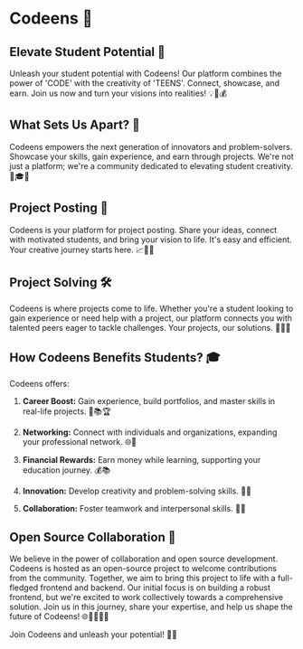 # Codeens 🚀

## Elevate Student Potential 🌟

Unleash your student potential with Codeens! Our platform combines the power of 'CODE' with the creativity of 'TEENS'. Connect, showcase, and earn. Join us now and turn your visions into realities! 💡💼💰

## What Sets Us Apart? 🌟

Codeens empowers the next generation of innovators and problem-solvers. Showcase your skills, gain experience, and earn through projects. We're not just a platform; we're a community dedicated to elevating student creativity. 🚀🎓🌟

## Project Posting 📝

Codeens is your platform for project posting. Share your ideas, connect with motivated students, and bring your vision to life. It's easy and efficient. Your creative journey starts here. 📈🔗🤝

## Project Solving 🛠️

Codeens is where projects come to life. Whether you're a student looking to gain experience or need help with a project, our platform connects you with talented peers eager to tackle challenges. Your projects, our solutions. 🧩💪🌟

## How Codeens Benefits Students? 🎓

Codeens offers:

1. **Career Boost:** Gain experience, build portfolios, and master skills in real-life projects. 🚀📚🏆

2. **Networking:** Connect with individuals and organizations, expanding your professional network. 🌐🤝

3. **Financial Rewards:** Earn money while learning, supporting your education journey. 💰📚

4. **Innovation:** Develop creativity and problem-solving skills. 🧠🚀

5. **Collaboration:** Foster teamwork and interpersonal skills. 🤝🌟

## Open Source Collaboration 🤝

We believe in the power of collaboration and open source development. Codeens is hosted as an open-source project to welcome contributions from the community. Together, we aim to bring this project to life with a full-fledged frontend and backend. Our initial focus is on building a robust frontend, but we're excited to work collectively towards a comprehensive solution. Join us in this journey, share your expertise, and help us shape the future of Codeens! 🌐👩‍💻👨‍💻

Join Codeens and unleash your potential! 🚀🌟
